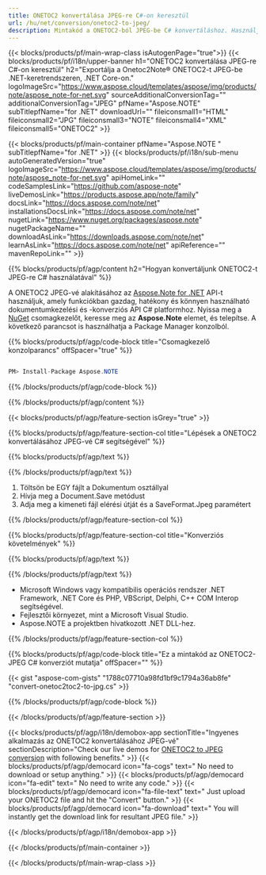 ```yaml
---
title: ONETOC2 konvertálása JPEG-re C#-on keresztül 
url: /hu/net/conversion/onetoc2-to-jpeg/ 
description: Mintakód a ONETOC2-ból JPEG-be C# konvertáláshoz. Használjon API-példakódot a VB.NET-en, Asp.NET-en vagy bármely .NET-alapú alkalmazáson belüli kötegelt ONETOC2 fájlok JPEG-vé konvertálásához.
---
```


{{< blocks/products/pf/main-wrap-class isAutogenPage="true">}}
{{< blocks/products/pf/i18n/upper-banner h1="ONETOC2 konvertálása JPEG-re C#-on keresztül" h2="Exportálja a Onetoc2Note® ONETOC2-t JPEG-be .NET-keretrendszeren, .NET Core-on." logoImageSrc="https://www.aspose.cloud/templates/aspose/img/products/note/aspose_note-for-net.svg" sourceAdditionalConversionTag="" additionalConversionTag="JPEG" pfName="Aspose.NOTE" subTitlepfName="for .NET" downloadUrl="" fileiconsmall1="HTML" fileiconsmall2="JPG" fileiconsmall3="NOTE" fileiconsmall4="XML" fileiconsmall5="ONETOC2" >}}

{{< blocks/products/pf/main-container pfName="Aspose.NOTE " subTitlepfName="for .NET" >}}
{{< blocks/products/pf/i18n/sub-menu autoGeneratedVersion="true" logoImageSrc="https://www.aspose.cloud/templates/aspose/img/products/note/aspose_note-for-net.svg" apiHomeLink="" codeSamplesLink="https://github.com/aspose-note" liveDemosLink="https://products.aspose.app/note/family" docsLink="https://docs.aspose.com/note/net" installationsDocsLink="https://docs.aspose.com/note/net" nugetLink="https://www.nuget.org/packages/aspose.note" nugetPackageName="" downloadAsLink="https://downloads.aspose.com/note/net" learnAsLink="https://docs.aspose.com/note/net" apiReference="" mavenRepoLink="" >}}

{{% blocks/products/pf/agp/content h2="Hogyan konvertáljunk ONETOC2-t JPEG-re C# használatával" %}}

A ONETOC2 JPEG-vé alakításához az <a href=https://products.aspose.com/note/net>Aspose.Note for .NET</a> API-t használjuk, amely funkciókban gazdag, hatékony és könnyen használható dokumentumkezelési és -konverziós API C# platformhoz. Nyissa meg a <a href=https://www.nuget.org/packages/aspose.note>NuGet</a> csomagkezelőt, keresse meg az <b>Aspose.Note</b> elemet, és telepítse. A következő parancsot is használhatja a Package Manager konzolból.

{{% blocks/products/pf/agp/code-block title="Csomagkezelő konzolparancs" offSpacer="true" %}}

```cs

PM> Install-Package Aspose.NOTE

```

{{% /blocks/products/pf/agp/code-block %}}

{{% /blocks/products/pf/agp/content %}}

{{< blocks/products/pf/agp/feature-section isGrey="true" >}}

{{% blocks/products/pf/agp/feature-section-col title="Lépések a ONETOC2 konvertálásához JPEG-vé C# segítségével" %}}

{{% blocks/products/pf/agp/text %}}

{{% /blocks/products/pf/agp/text %}}

1. Töltsön be EGY fájlt a Dokumentum osztállyal
1. Hívja meg a Document.Save metódust
1. Adja meg a kimeneti fájl elérési útját és a SaveFormat.Jpeg paramétert

{{% /blocks/products/pf/agp/feature-section-col %}}

{{% blocks/products/pf/agp/feature-section-col title="Konverziós követelmények" %}}

{{% blocks/products/pf/agp/text %}}

{{% /blocks/products/pf/agp/text %}}

- Microsoft Windows vagy kompatibilis operációs rendszer .NET Framework, .NET Core és PHP, VBScript, Delphi, C++ COM Interop segítségével.
- Fejlesztői környezet, mint a Microsoft Visual Studio.
- Aspose.NOTE a projektben hivatkozott .NET DLL-hez.

{{% /blocks/products/pf/agp/feature-section-col %}}

{{% blocks/products/pf/agp/code-block title="Ez a mintakód az ONETOC2-JPEG C# konverziót mutatja" offSpacer="" %}}

{{< gist "aspose-com-gists" "1788c07710a98fd1bf9c1794a36ab8fe" "convert-onetoc2toc2-to-jpg.cs" >}}

{{% /blocks/products/pf/agp/code-block %}}

{{< /blocks/products/pf/agp/feature-section >}}

<!-- aboutfile Starts -->

{{< blocks/products/pf/agp/i18n/demobox-app sectionTitle="Ingyenes alkalmazás az ONETOC2 konvertálásához JPEG-vé" sectionDescription="Check our live demos for [ONETOC2 to JPEG conversion](https://products.aspose.app/note/conversion/onetoc2-to-jpeg) with following benefits." >}}
        {{< blocks/products/pf/agp/democard icon="fa-cogs" text=" No need to download or setup anything." >}}
        {{< blocks/products/pf/agp/democard icon="fa-edit" text=" No need to write any code." >}}
        {{< blocks/products/pf/agp/democard icon="fa-file-text" text=" Just upload your ONETOC2 file and hit the \"Convert\" button." >}}
        {{< blocks/products/pf/agp/democard icon="fa-download" text=" You will instantly get the download link for resultant JPEG file." >}}
   
{{< /blocks/products/pf/agp/i18n/demobox-app >}}

<!-- aboutfile Ends -->
{{< /blocks/products/pf/main-container >}}
    
{{< /blocks/products/pf/main-wrap-class >}}